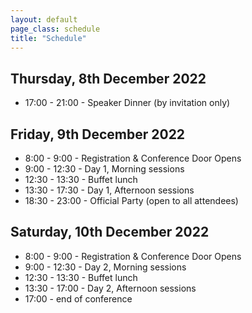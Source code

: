 ```yaml
---
layout: default
page_class: schedule
title: "Schedule"
---
```


<section class="schedule-day">
  <h2>Thursday, 8th December 2022</h2>
  <ul>
    <li>17:00 - 21:00 - Speaker Dinner (by invitation only)</li>
  </ul>

 
</section>
<section class="schedule-day">
  <h2>Friday, 9th December 2022</h2>
  <ul>
     <li>8:00 - 9:00 - Registration & Conference Door Opens</li>
    <li>9:00 - 12:30 - Day 1, Morning sessions</li>
    <li>12:30 - 13:30 - Buffet lunch</li>
    <li>13:30 - 17:30 - Day 1, Afternoon sessions</li>
    <li>18:30 - 23:00 - Official Party (open to all attendees)</li>
  </ul>
 
</section>

<section class="schedule-day">
  <h2>Saturday, 10th December 2022</h2>
  <ul>
    <li>8:00 - 9:00 - Registration & Conference Door Opens</li>
    <li>9:00 - 12:30 - Day 2, Morning sessions</li>
    <li>12:30 - 13:30 - Buffet lunch</li>
    <li>13:30 - 17:00 - Day 2, Afternoon sessions</li>
    <li>17:00 - end of conference</li>
  </ul>
</section>

